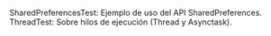 SharedPreferencesTest: Ejemplo de uso del API SharedPreferences.
ThreadTest: Sobre hilos de ejecución (Thread y Asynctask).
